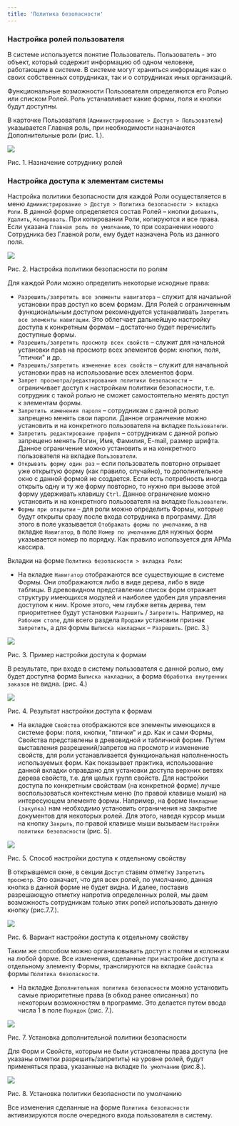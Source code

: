 ```yaml
---
title: 'Политика безопасности'
---
```


### Настройка ролей пользователя

В системе используется понятие Пользователь. Пользователь - это объект, который содержит информацию об одном человеке, работающим в системе. В системе могут храниться информация как о своих собственных сотрудниках, так и о сотрудниках иных организаций.

Функциональные возможности Пользователя определяются его Ролью или списком  Ролей. Роль устанавливает какие формы, поля и кнопки будут доступны.

В карточке Пользователя (`Администрирование > Доступ > Пользователи`) указывается Главная роль, при необходимости назначаются Дополнительные роли (рис. 1.).

![](images/Security_policy_roles.png)

Рис. 1. Назначение сотруднику ролей

### Настройка доступа к элементам системы

Настройка политики безопасности для каждой Роли осуществляется в меню `Администрирование > Доступ > Политика безопасности > вкладка Роли`.  В данной форме определяется состав Ролей – кнопки `Добавить`, `Удалить`, `Копировать`. При копировании Роли,  копируются и все права. Если указана `Главная роль по умолчанию`, то при сохранении нового Сотрудника без Главной роли, ему будет назначена Роль из данного поля.

![](images/Security_policy_config_role.png)

Рис. 2. Настройка политики безопасности по ролям

Для каждой Роли можно определить некоторые исходные права:

-   `Разрешить/запретить все элементы навигатора` – служит для начальной установки прав доступ ко всем формам. Для Ролей с ограниченным функциональным доступом рекомендуется устанавливать `Запретить все элементы навигации`. Это облегчает дальнейшую настройку доступа к конкретным формам – достаточно будет перечислить доступные формы.
-   `Разрешить/запретить просмотр всех свойств` – служит для начальной установки прав на просмотр всех элементов форм: кнопки, поля, "птички" и др.
-   `Разрешить/запретить изменение всех свойств` – служит для начальной установки прав на использование всех элементов форм.
-   `Запрет просмотра/редактирования политики безопасности` – ограничивает доступ к настройкам политики безопасности, т.е. сотрудник с такой ролью не сможет самостоятельно менять доступ к элементам формы.
-   `Запретить изменения пароля` – сотрудникам с данной ролью запрещено менять свои пароли. Данное ограничение можно установить и на конкретного пользователя на вкладке `Пользователи`.
-   `Запретить редактирование профиля` – сотрудникам с данной ролью запрещено менять Логин, Имя, Фамилия, E-mail, размер шрифта. Данное ограничение можно установить и на конкретного пользователя на вкладке `Пользователи`.
-   `Открывать форму один раз` – если пользователь повторно отрывает уже открытую форму (как правило, случайно), то дополнительное окно с данной формой не создается. Если есть потребность иногда открыть одну и ту же форму повторно, то нужно при вызове этой форму удерживать клавишу `Ctrl`. Данное ограничение можно установить и на конкретного пользователя на вкладке `Пользователи`.
-   `Формы при открытии` – для роли можно определить Формы, которые будут открыты сразу после входа сотрудника в программу. Для этого в поле указывается `Отображать формы по умолчанию`, а на вкладке `Навигатор`, в поле `Номер по умолчанию` для нужных форм указывается номер по порядку. Как правило используется для АРМа кассира.

Вкладки на форме `Политика безопасности > вкладка Роли`:

-   На вкладке `Навигатор` отображаются все существующие в системе Формы. Они отображаются либо в виде дерева, либо в виде таблицы. В древовидном представлении список форм отражает структуру имеющихся модулей и наиболее удобен для управления доступом к ним. Кроме этого, чем глубже ветвь дерева, тем приоритетнее будут установки `Разрешить` / `Запретить`. Например, на `Рабочем столе`, для всего раздела `Продажи` установим признак `Запретить`, а для формы `Выписка накладных` – `Разрешить`. (рис. 3.)

![](images/Security_policy_forms_access.png)

Рис. 3. Пример настройки доступа к формам

В результате, при входе в систему пользователя с данной ролью, ему будет доступна форма `Выписка накладных`, а форма `Обработка внутренних заказов` не видна. (рис. 4.)

![](images/Security_policy_forms_result.png)

Рис. 4. Результат настройки доступа к формам

-   На вкладке `Свойства` отображаются все элементы имеющихся в системе форм: поля, кнопки, "птички" и др. Как и сами Формы, Свойства представлены в древовидной и табличной форме. Путем выставления разрешений/запретов на просмотр и изменение свойств, для роли устанавливается функциональная наполненность используемых форм. Как показывает практика, использование данной вкладки оправдано для установки доступа верхних ветвях дерева свойств, т.е. для целых групп свойств. Для настройки доступа по конкретным свойствам (на конкретной форме) лучше воспользоваться контекстным меню (по правой клавише мыши) на интересующем элементе формы. Например, на форме `Накладные (закупка)` нам необходимо установить ограничения на закрытие документов для некоторых ролей. Для этого, наведя курсор мыши на кнопку `Закрыть`, по правой клавише мыши вызываем `Настройки политики безопасности` (рис. 5).

![](images/Security_policy_property_access.png)

Рис. 5. Способ настройки доступа к отдельному свойству

В открывшемся окне, в секции `Доступ` ставим отметку `Запретить просмотр`. Это означает, что для всех ролей, по умолчанию, данная кнопка в данной форме не будет видна. И далее, поставив разрешающую отметку напротив определенных ролей, мы даем возможность сотрудникам только этих ролей использовать данную кнопку (рис.7.7.).

![](images/Security_policy_property_access_option.png)

Рис. 6. Вариант настройки доступа к отдельному свойству

Таким же способом можно организовывать доступ к полям и колонкам на любой форме. Все изменения, сделанные при настройке доступа к отдельному элементу Формы, транслируются на вкладке `Свойства` формы `Политика безопасности`.

-   На вкладке `Дополнительная политика безопасности` можно установить самые приоритетные права (в обход ранее описанных) по некоторым возможностям в программе. Это делается путем ввода числа 1 в поле `Порядок` (рис. 7.).

![](images/Security_policy_additional.png)

Рис. 7. Установка дополнительной политики безопасности

Для Форм и Свойств, которым не были установлены права доступа (не указаны отметки разрешить/запретить) на уровне ролей, будут применяться права, указанные на вкладке `По умолчанию` (рис.8.).

![](images/Security_policy_default.png)

Рис. 8. Установка политики безопасности по умолчанию

Все изменения сделанные на форме `Политика безопасности` активизируются после очередного входа пользователя в систему.
